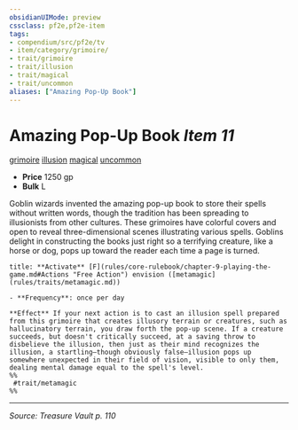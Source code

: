```yaml
---
obsidianUIMode: preview
cssclass: pf2e,pf2e-item
tags:
- compendium/src/pf2e/tv
- item/category/grimoire/
- trait/grimoire
- trait/illusion
- trait/magical
- trait/uncommon
aliases: ["Amazing Pop-Up Book"]
---
```

# Amazing Pop-Up Book *Item 11*  
[grimoire](grimoire-som.md "Grimoire Item Trait")  [illusion](illusion.md "Illusion School Trait")  [magical](magical.md "Magical Item Trait")  [uncommon](uncommon.md "Uncommon Rarity Trait")  

- **Price** 1250 gp
- **Bulk** L

Goblin wizards invented the amazing pop-up book to store their spells without written words, though the tradition has been spreading to illusionists from other cultures. These grimoires have colorful covers and open to reveal three-dimensional scenes illustrating various spells. Goblins delight in constructing the books just right so a terrifying creature, like a horse or dog, pops up toward the reader each time a page is turned.

```ad-embed-ability
title: **Activate** [F](rules/core-rulebook/chapter-9-playing-the-game.md#Actions "Free Action") envision ([metamagic](rules/traits/metamagic.md))

- **Frequency**: once per day

**Effect** If your next action is to cast an illusion spell prepared from this grimoire that creates illusory terrain or creatures, such as hallucinatory terrain, you draw forth the pop-up scene. If a creature succeeds, but doesn't critically succeed, at a saving throw to disbelieve the illusion, then just as their mind recognizes the illusion, a startling—though obviously false—illusion pops up somewhere unexpected in their field of vision, visible to only them, dealing mental damage equal to the spell's level.  
%%
 #trait/metamagic 
%%
```


---
*Source: Treasure Vault p. 110*